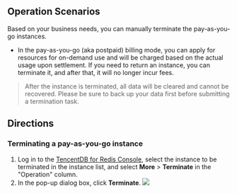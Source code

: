 ## Operation Scenarios
Based on your business needs, you can manually terminate the pay-as-you-go instances.
- In the pay-as-you-go (aka postpaid) billing mode, you can apply for resources for on-demand use and will be charged based on the actual usage upon settlement. If you need to return an instance, you can terminate it, and after that, it will no longer incur fees.
>After the instance is terminated, all data will be cleared and cannot be recovered. Please be sure to back up your data first before submitting a termination task.


## Directions

### Terminating a pay-as-you-go instance
1. Log in to the [TencentDB for Redis Console](https://console.cloud.tencent.com/redis), select the instance to be terminated in the instance list, and select **More** > **Terminate** in the "Operation" column.
2. In the pop-up dialog box, click **Terminate**.
![](https://main.qcloudimg.com/raw/8035cdd7605a167e1386289272f4a35f.png)
